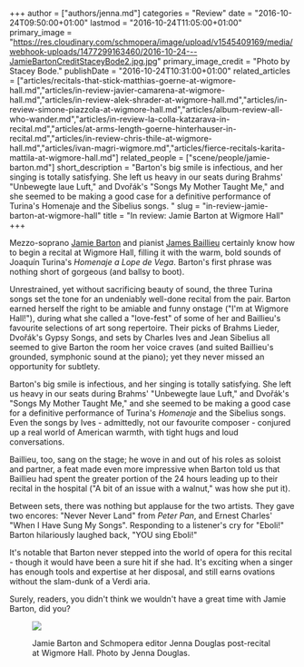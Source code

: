 +++
author = ["authors/jenna.md"]
categories = "Review"
date = "2016-10-24T09:50:00+01:00"
lastmod = "2016-10-24T11:05:00+01:00"
primary_image = "https://res.cloudinary.com/schmopera/image/upload/v1545409169/media/webhook-uploads/1477299163460/2016-10-24---JamieBartonCreditStaceyBode2.jpg.jpg"
primary_image_credit = "Photo by Stacey Bode."
publishDate = "2016-10-24T10:31:00+01:00"
related_articles = ["articles/recitals-that-stick-matthias-goerne-at-wigmore-hall.md","articles/in-review-javier-camarena-at-wigmore-hall.md","articles/in-review-alek-shrader-at-wigmore-hall.md","articles/in-review-simone-piazzola-at-wigmore-hall.md","articles/album-review-all-who-wander.md","articles/in-review-la-colla-katzarava-in-recital.md","articles/at-arms-length-goerne-hinterhauser-in-recital.md","articles/in-review-chris-thile-at-wigmore-hall.md","articles/ivan-magri-wigmore.md","articles/fierce-recitals-karita-mattila-at-wigmore-hall.md"]
related_people = ["scene/people/jamie-barton.md"]
short_description = "Barton&#039;s big smile is infectious, and her singing is totally satisfying. She left us heavy in our seats during Brahms&#039; &quot;Unbewegte laue Luft,&quot; and Dvořák&#039;s &quot;Songs My Mother Taught Me,&quot; and she seemed to be making a good case for a definitive performance of Turina&#039;s Homenaje and the Sibelius songs. "
slug = "in-review-jamie-barton-at-wigmore-hall"
title = "In review: Jamie Barton at Wigmore Hall"
+++

Mezzo-soprano [Jamie Barton](/talking-with-singers-jamie-barton/) and pianist [James Baillieu](/scene/people/james-baillieu/) certainly know how to begin a recital at Wigmore Hall, filling it with the warm, bold sounds of Joaquín Turina's *Homenaje a Lope de Vega*. Barton's first phrase was nothing short of gorgeous (and ballsy to boot).

Unrestrained, yet without sacrificing beauty of sound, the three Turina songs set the tone for an undeniably well-done recital from the pair. Barton earned herself the right to be amiable and funny onstage ("I'm at Wigmore Hall!"), during what she called a "love-fest" of some of her and Baillieu's favourite selections of art song repertoire. Their picks of Brahms Lieder, Dvořák's Gypsy Songs, and sets by Charles Ives and Jean Sibelius all seemed to give Barton the room her voice craves (and suited Baillieu's grounded, symphonic sound at the piano); yet they never missed an opportunity for subtlety.

Barton's big smile is infectious, and her singing is totally satisfying. She left us heavy in our seats during Brahms' "Unbewegte laue Luft," and Dvořák's "Songs My Mother Taught Me," and she seemed to be making a good case for a definitive performance of Turina's *Homenaje* and the Sibelius songs. Even the songs by Ives - admittedly, not our favourite composer - conjured up a real world of American warmth, with tight hugs and loud conversations.

Baillieu, too, sang on the stage; he wove in and out of his roles as soloist and partner, a feat made even more impressive when Barton told us that Baillieu had spent the greater portion of the 24 hours leading up to their recital in the hospital ("A bit of an issue with a walnut," was how she put it).

Between sets, there was nothing but applause for the two artists. They gave two encores: "Never Never Land" from *Peter Pan*, and Ernest Charles' "When I Have Sung My Songs". Responding to a listener's cry for "Eboli!" Barton hilariously laughed back, "YOU sing Eboli!"

It's notable that Barton never stepped into the world of opera for this recital - though it would have been a sure hit if she had. It's exciting when a singer has enough tools and expertise at her disposal, and still earns ovations without the slam-dunk of a Verdi aria.

Surely, readers, you didn't think we wouldn't have a great time with Jamie Barton, did you?

<figure data-type="image">

![](https://res.cloudinary.com/schmopera/image/upload/v1545409169/media/webhook-uploads/1477301175409/2016-10-24---Jenna-Jamie.jpg.jpg)<figcaption>Jamie Barton and Schmopera editor Jenna Douglas post-recital at Wigmore Hall. Photo by Jenna Douglas.</figcaption>
</figure>
